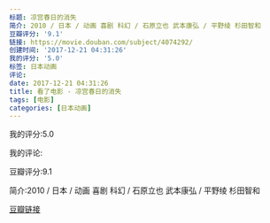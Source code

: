 ```yaml
---
标题: 凉宫春日的消失
简介: 2010 / 日本 / 动画 喜剧 科幻 / 石原立也 武本康弘 / 平野绫 杉田智和
豆瓣评分: '9.1'
链接: https://movie.douban.com/subject/4074292/
创建时间: '2017-12-21 04:31:26'
我的评分: '5.0'
标签: 日本动画
评论:
date: 2017-12-21 04:31:26
title: 看了电影 - 凉宫春日的消失
tags: [电影]
categories: [日本动画]
---
```


我的评分:5.0

我的评论:

豆瓣评分:9.1

简介:2010 / 日本 / 动画 喜剧 科幻 / 石原立也 武本康弘 / 平野绫 杉田智和

[豆瓣链接](https://movie.douban.com/subject/4074292/)

